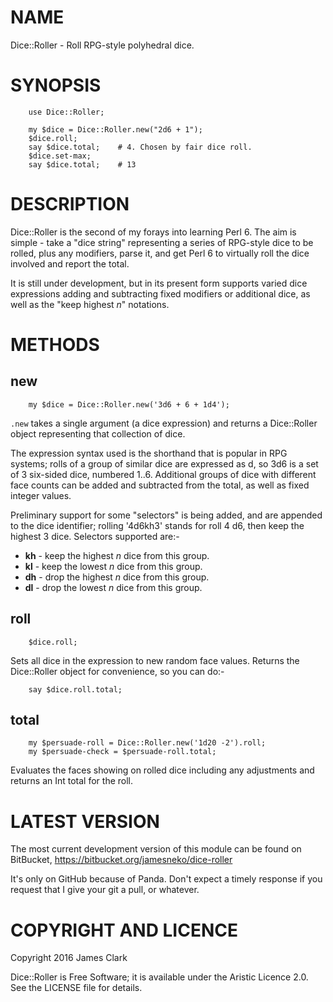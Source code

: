 # NAME

Dice::Roller - Roll RPG-style polyhedral dice.

# SYNOPSIS

```perl6
    use Dice::Roller;
    
    my $dice = Dice::Roller.new("2d6 + 1");
    $dice.roll;
    say $dice.total;    # 4. Chosen by fair dice roll.
    $dice.set-max;
    say $dice.total;    # 13
```

# DESCRIPTION

Dice::Roller is the second of my forays into learning Perl 6. The aim is simple - take a "dice string" representing a series of RPG-style dice to be rolled, plus any modifiers, parse it, and get Perl 6 to virtually roll the dice involved and report the total.

It is still under development, but in its present form supports varied dice expressions adding and subtracting fixed modifiers or additional dice, as well as the "keep highest *n*" notations.

# METHODS

## new

```perl6
    my $dice = Dice::Roller.new('3d6 + 6 + 1d4');
```

`.new` takes a single argument (a dice expression) and returns a Dice::Roller object representing that collection of dice.

The expression syntax used is the shorthand that is popular in RPG systems; rolls of a group of similar dice are expressed as <quantity>d<faces>, so 3d6 is a set of 3 six-sided dice, numbered 1..6. Additional groups of dice with different face counts can be added and subtracted from the total, as well as fixed integer values.

Preliminary support for some "selectors" is being added, and are appended to the dice identifier; rolling '4d6kh3' stands for roll 4 d6, then keep the highest 3 dice. Selectors supported are:-

 * **kh<n>** - keep the highest *n* dice from this group.
 * **kl<n>** - keep the lowest *n* dice from this group.
 * **dh<n>** - drop the highest *n* dice from this group.
 * **dl<n>** - drop the lowest *n* dice from this group.

## roll

```perl6
    $dice.roll;
```

Sets all dice in the expression to new random face values. Returns the Dice::Roller object for convenience, so you can do:-

```perl6
    say $dice.roll.total;
```

## total

```perl6
    my $persuade-roll = Dice::Roller.new('1d20 -2').roll;
    my $persuade-check = $persuade-roll.total;
```

Evaluates the faces showing on rolled dice including any adjustments and returns an Int total for the roll.

# LATEST VERSION

The most current development version of this module can be found on BitBucket, https://bitbucket.org/jamesneko/dice-roller

It's only on GitHub because of Panda. Don't expect a timely response if you request that I give your git a pull, or whatever.

# COPYRIGHT AND LICENCE

Copyright 2016 James Clark

Dice::Roller is Free Software; it is available under the Aristic Licence 2.0. See the LICENSE file for details.
